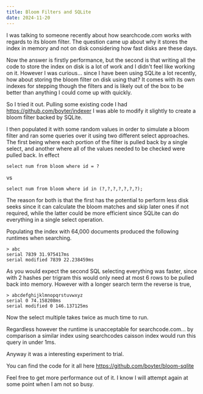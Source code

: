 ```yaml
---
title: Bloom Filters and SQLite
date: 2024-11-20
---
```


I was talking to someone recently about how searchcode.com works with regards to its bloom filter. The question came up about why it stores the index in memory and not on disk considering how fast disks are these days.

Now the answer is firstly performance, but the second is that writing all the code to store the index on disk is a lot of work and I didn't feel like working on it. However I was curious... since I have been using SQLite a lot recently, how about storing the bloom filter on disk using that? It comes with its own indexes for stepping though the filters and is likely out of the box to be better than anything I could come up with quickly.

So I tried it out. Pulling some existing code I had <https://github.com/boyter/indexer> I was able to modify it slightly to create a bloom filter backed by SQLite.

I then populated it with some random values in order to simulate a bloom filter and ran some queries over it using two different select approaches. The first being where each portion of the filter is pulled back by a single select, and another where all of the values needed to be checked were pulled back. In effect

```
select num from bloom where id = ?
```

vs

```
select num from bloom where id in (?,?,?,?,?,?,?);
```

The reason for both is that the first has the potential to perform less disk seeks since it can calculate the bloom matches and skip later ones if not required, while the latter could be more efficient since SQLite can do everything in a single select operation.

Populating the index with 64,000 documents produced the following runtimes when searching.

```
> abc
serial 7839 31.975417ms
serial modified 7839 22.238459ms
```

As you would expect the second SQL selecting everything was faster, since with 2 hashes per trigram this would only need at most 6 rows to be pulled back into memory. However with a longer search term the reverse is true,

```
> abcdefghijklmnopqrstuvwxyz
serial 0 74.158208ms
serial modified 0 146.137125ms
```

Now the select multiple takes twice as much time to run.

Regardless however the runtime is unacceptable for searchcode.com... by comparison a similar index using searchcodes caisson index would run this query in under 1ms.

Anyway it was a interesting experiment to trial.

You can find the code for it all here <https://github.com/boyter/bloom-sqlite>

Feel free to get more performance out of it. I know I will attempt again at some point when I am not so busy.
